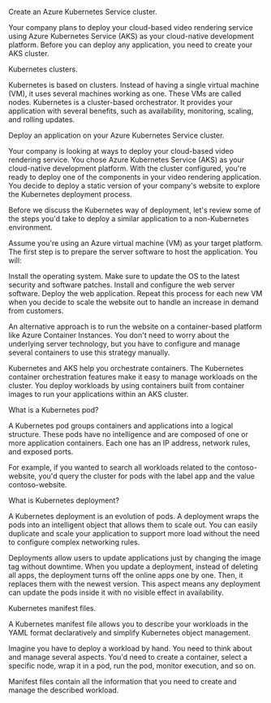 Create an Azure Kubernetes Service cluster.

Your company plans to deploy your cloud-based video rendering service using Azure Kubernetes Service (AKS) as your cloud-native development platform. Before you can deploy any application, you need to create your AKS cluster.

Kubernetes clusters.

Kubernetes is based on clusters. Instead of having a single virtual machine (VM), it uses several machines working as one. These VMs are called nodes. Kubernetes is a cluster-based orchestrator. It provides your application with several benefits, such as availability, monitoring, scaling, and rolling updates.


Deploy an application on your Azure Kubernetes Service cluster.

Your company is looking at ways to deploy your cloud-based video rendering service. You chose Azure Kubernetes Service (AKS) as your cloud-native development platform. With the cluster configured, you're ready to deploy one of the components in your video rendering application. You decide to deploy a static version of your company's website to explore the Kubernetes deployment process.

Before we discuss the Kubernetes way of deployment, let's review some of the steps you'd take to deploy a similar application to a non-Kubernetes environment.

Assume you're using an Azure virtual machine (VM) as your target platform. The first step is to prepare the server software to host the application. You will:

Install the operating system.
Make sure to update the OS to the latest security and software patches.
Install and configure the web server software.
Deploy the web application.
Repeat this process for each new VM when you decide to scale the website out to handle an increase in demand from customers.

An alternative approach is to run the website on a container-based platform like Azure Container Instances. You don't need to worry about the underlying server technology, but you have to configure and manage several containers to use this strategy manually.

Kubernetes and AKS help you orchestrate containers. The Kubernetes container orchestration features make it easy to manage workloads on the cluster. You deploy workloads by using containers built from container images to run your applications within an AKS cluster.


What is a Kubernetes pod?

A Kubernetes pod groups containers and applications into a logical structure. These pods have no intelligence and are composed of one or more application containers. Each one has an IP address, network rules, and exposed ports.

For example, if you wanted to search all workloads related to the contoso-website, you'd query the cluster for pods with the label app and the value contoso-website.


What is Kubernetes deployment?

A Kubernetes deployment is an evolution of pods. A deployment wraps the pods into an intelligent object that allows them to scale out. You can easily duplicate and scale your application to support more load without the need to configure complex networking rules.

Deployments allow users to update applications just by changing the image tag without downtime. When you update a deployment, instead of deleting all apps, the deployment turns off the online apps one by one. Then, it replaces them with the newest version. This aspect means any deployment can update the pods inside it with no visible effect in availability.


Kubernetes manifest files.

A Kubernetes manifest file allows you to describe your workloads in the YAML format declaratively and simplify Kubernetes object management.

Imagine you have to deploy a workload by hand. You need to think about and manage several aspects. You'd need to create a container, select a specific node, wrap it in a pod, run the pod, monitor execution, and so on.

Manifest files contain all the information that you need to create and manage the described workload.

